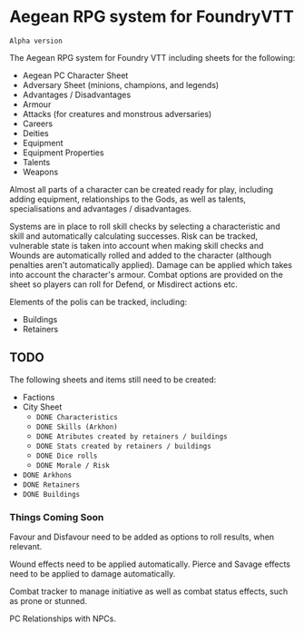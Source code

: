 
# Aegean RPG system for FoundryVTT

`Alpha version`

The Aegean RPG system for Foundry VTT including sheets for the following:

- Aegean PC Character Sheet
- Adversary Sheet (minions, champions, and legends)
- Advantages / Disadvantages
- Armour
- Attacks (for creatures and monstrous adversaries)
- Careers
- Deities
- Equipment
- Equipment Properties
- Talents
- Weapons

Almost all parts of a character can be created ready for play, including adding equipment, relationships to the Gods, as well as talents, specialisations and advantages / disadvantages.

Systems are in place to roll skill checks by selecting a characteristic and skill and automatically calculating successes. Risk can be tracked, vulnerable state is taken into account when making skill checks and Wounds are automatically rolled and added to the character (although penalties aren't automatically applied). Damage can be applied which takes into account the character's armour. Combat options are provided on the sheet so players can roll for Defend, or Misdirect actions etc.

Elements of the polis can be tracked, including:

- Buildings
- Retainers

## TODO

The following sheets and items still need to be created:

- Factions
- City Sheet
  - `DONE Characteristics`
  - `DONE Skills (Arkhon)`
  - `DONE Atributes created by retainers / buildings`
  - `DONE Stats created by retainers / buildings`
  - `DONE Dice rolls`
  - `DONE Morale / Risk`
- `DONE Arkhons`
- `DONE Retainers`
- `DONE Buildings`

### Things Coming Soon

Favour and Disfavour need to be added as options to roll results, when relevant.

Wound effects need to be applied automatically. Pierce and Savage effects need to be applied to damage automatically.

Combat tracker to manage initiative as well as combat status effects, such as prone or stunned.

PC Relationships with NPCs.
